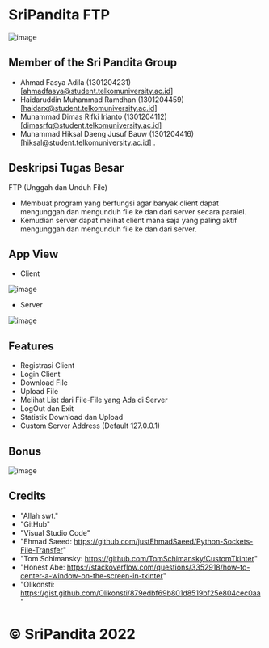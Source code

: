 # **SriPandita FTP**

<!-- ## SriPanditaFTP Logo -->
![image](https://user-images.githubusercontent.com/49301219/210217612-4802bf5f-02d3-45cb-81e4-c6d35947355c.png)

## Member of the Sri Pandita Group
- Ahmad Fasya Adila                 (1301204231) [ahmadfasya@student.telkomuniversity.ac.id]
- Haidaruddin Muhammad Ramdhan      (1301204459) [haidarx@student.telkomuniversity.ac.id]
- Muhammad Dimas Rifki Irianto      (1301204112) [dimasrfq@student.telkomuniversity.ac.id]
- Muhammad Hiksal Daeng Jusuf Bauw  (1301204416) [hiksal@student.telkomuniversity.ac.id]
.
## Deskripsi Tugas Besar
FTP (Unggah dan Unduh File)
- Membuat program yang berfungsi agar banyak client dapat mengunggah dan mengunduh file ke dan dari server secara paralel.
- Kemudian server dapat melihat client mana saja yang paling aktif mengunggah dan mengunduh file ke dan dari server.  

## App View
- Client

![image](https://user-images.githubusercontent.com/49301219/210217581-dc1c8dd0-628f-4924-9912-dd4fedb60e09.png)

- Server

![image](https://user-images.githubusercontent.com/49301219/210217565-167f4918-4b33-4132-a08f-a5a3a44d826a.png)

## Features

- Registrasi Client
- Login Client
- Download File
- Upload File
- Melihat List dari File-File yang Ada di Server
- LogOut dan Exit
- Statistik Download dan Upload
- Custom Server Address (Default 127.0.0.1)

## Bonus
![image](https://user-images.githubusercontent.com/49301219/210217552-5df92b08-d5c2-4314-bba0-09ddc7ba5254.png)


## Credits
- "Allah swt."
- "GitHub"
- "Visual Studio Code"
- "Ehmad Saeed: https://github.com/justEhmadSaeed/Python-Sockets-File-Transfer"
- "Tom Schimansky: https://github.com/TomSchimansky/CustomTkinter"
- "Honest Abe: https://stackoverflow.com/questions/3352918/how-to-center-a-window-on-the-screen-in-tkinter"
- "Olikonsti: https://gist.github.com/Olikonsti/879edbf69b801d8519bf25e804cec0aa"

# **© SriPandita 2022**

